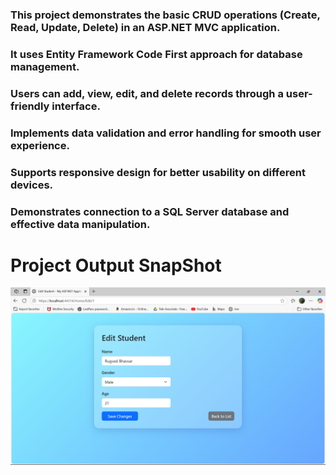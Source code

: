 ### This project demonstrates the basic CRUD operations (Create, Read, Update, Delete) in an ASP.NET MVC application.

### It uses Entity Framework Code First approach for database management.

### Users can add, view, edit, and delete records through a user-friendly interface.

### Implements data validation and error handling for smooth user experience.

### Supports responsive design for better usability on different devices.

### Demonstrates connection to a SQL Server database and effective data manipulation.

# Project Output SnapShot

![App Screenshot](Image/Edit.png)


